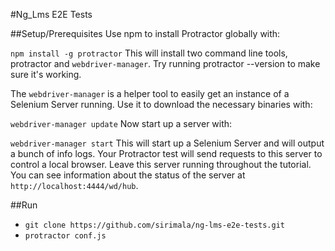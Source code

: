#Ng_Lms E2E Tests

##Setup/Prerequisites
Use npm to install Protractor globally with:

`npm install -g protractor`
This will install two command line tools, protractor and `webdriver-manager`. Try running protractor --version to make sure it's working.

The `webdriver-manager` is a helper tool to easily get an instance of a Selenium Server running. Use it to download the necessary binaries with:

`webdriver-manager update`
Now start up a server with:

`webdriver-manager start`
This will start up a Selenium Server and will output a bunch of info logs. Your Protractor test will send requests to this server to control a local browser. Leave this server running throughout the tutorial. You can see information about the status of the server at `http://localhost:4444/wd/hub`.



##Run

* `git clone https://github.com/sirimala/ng-lms-e2e-tests.git`
* `protractor conf.js`